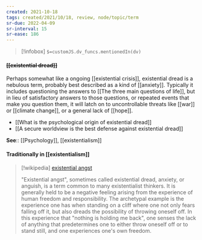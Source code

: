 ```yaml
---
created: 2021-10-18
tags: created/2021/10/18, review, node/topic/term
sr-due: 2022-04-09
sr-interval: 15
sr-ease: 186
---
```

> [!infobox]
`$=customJS.dv_funcs.mentionedIn(dv)`

#### <s class="topic-title">[[existential dread]]</s>

Perhaps somewhat like a ongoing [[existential crisis]], existential dread is a nebulous term, probably best described as a kind of [[anxiety]]. 
Typically it includes questioning the answers to [[The three main questions of life]], but in lieu of satisfactory answers to those questions, or repeated events that make you question them, it will latch on to uncontrollable threats like [[war]] or [[climate change]], or a general lack of [[hope]].

- [[What is the psychological origin of existential dread]]
- [[A secure worldview is the best defense against existential dread]]

**See**:: [[Psychology]], [[existentialism]]

#### Traditionally in [[existentialism]]
> [!wikipedia] [existential angst](https://en.wikipedia.org/wiki/Existentialism#Angst_and_dread)
> 
> "Existential angst", sometimes called existential dread, anxiety, or anguish, is a term common to many existentialist thinkers. It is generally held to be a negative feeling arising from the experience of human freedom and responsibility. The archetypal example is the experience one has when standing on a cliff where one not only fears falling off it, but also dreads the possibility of throwing oneself off. In this experience that "nothing is holding me back", one senses the lack of anything that predetermines one to either throw oneself off or to stand still, and one experiences one's own freedom. 
